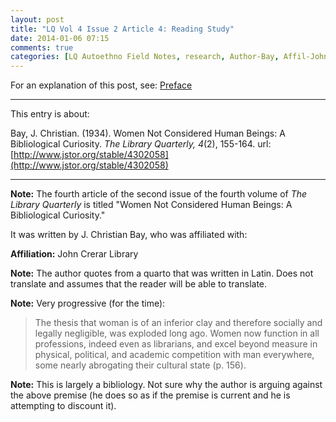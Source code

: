 ```yaml
---
layout: post
title: "LQ Vol 4 Issue 2 Article 4: Reading Study"
date: 2014-01-06 07:15
comments: true
categories: [LQ Autoethno Field Notes, research, Author-Bay, Affil-John Crerar Library]
---
```


For an explanation of this post, see:
[Preface](/blog/2013/08/14/lq-autoethnography-research-journal-preface/)

---

This entry is about:

Bay, J. Christian. (1934). Women Not Considered Human
Beings: A Bibliological Curiosity. *The Library
Quarterly, 4*(2), 155-164.
url:[http://www.jstor.org/stable/4302058](http://www.jstor.org/stable/4302058)

---

**Note:** The fourth article of the second issue of the fourth
volume of *The Library Quarterly* is titled "Women Not
Considered Human Beings: A Bibliological Curiosity."

It was written by J. Christian Bay, who was affiliated
with:

**Affiliation:** John Crerar Library

**Note:** The author quotes from a quarto that was
written in Latin. Does not translate and assumes that
the reader will be able to translate.

**Note:** Very progressive (for the time):

> The thesis that woman is of an inferior clay and
> therefore socially and legally negligible, was
> exploded long ago. Women now function in all
> professions, indeed even as librarians, and excel
> beyond measure in physical, political, and academic
> competition with man everywhere, some nearly
> abrogating their cultural state (p. 156).

**Note:** This is largely a bibliology. Not sure why the
author is arguing against the above premise (he does so
as if the premise is current and he is attempting to
discount it).
